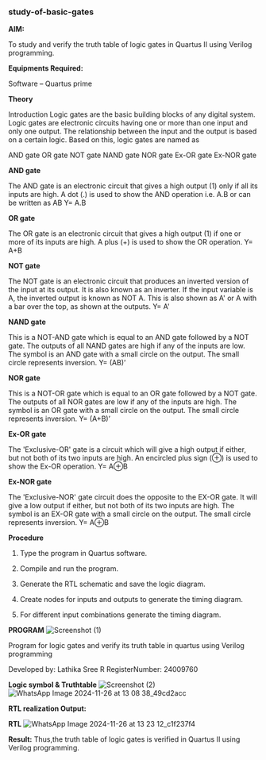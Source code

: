 ### study-of-basic-gates

**AIM:** 

To study and verify the truth table of logic gates in Quartus II using Verilog programming.

**Equipments Required:**

Software – Quartus prime 

**Theory**

Introduction Logic gates are the basic building blocks of any digital system. Logic gates are electronic circuits having one or more than one input and only one output. The relationship between the input and the output is based on a certain logic. Based on this, logic gates are named as

AND gate OR gate NOT gate NAND gate NOR gate Ex-OR gate Ex-NOR gate

**AND gate**

The AND gate is an electronic circuit that gives a high output (1) only if all its inputs are high. A dot (.) is used to show the AND operation i.e. A.B or can be written as AB
Y= A.B

**OR gate** 

The OR gate is an electronic circuit that gives a high output (1) if one or more of its inputs are high. A plus (+) is used to show the OR operation.
Y= A+B

**NOT gate**

The NOT gate is an electronic circuit that produces an inverted version of the input at its output. It is also known as an inverter. If the input variable is A, the inverted output is known as NOT A. This is also shown as A' or A with a bar over the top, as shown at the outputs.
Y= A'

**NAND gate**

This is a NOT-AND gate which is equal to an AND gate followed by a NOT gate. The outputs of all NAND gates are high if any of the inputs are low. The symbol is an AND gate with a small circle on the output. The small circle represents inversion.
Y= (AB)’

**NOR gate**

This is a NOT-OR gate which is equal to an OR gate followed by a NOT gate. The outputs of all NOR gates are low if any of the inputs are high. The symbol is an OR gate with a small circle on the output. The small circle represents inversion.
Y= (A+B)’

**Ex-OR gate**

The 'Exclusive-OR' gate is a circuit which will give a high output if either, but not both of its two inputs are high. An encircled plus sign (⊕) is used to show the Ex-OR operation.
Y= A⊕B

**Ex-NOR gate**

The 'Exclusive-NOR' gate circuit does the opposite to the EX-OR gate. It will give a low output if either, but not both of its two inputs are high. The symbol is an EX-OR gate with a small circle on the output. The small circle represents inversion.
Y= A⊕B

**Procedure** 

1.	Type the program in Quartus software.

2.	Compile and run the program.

3.	Generate the RTL schematic and save the logic diagram.

4.	Create nodes for inputs and outputs to generate the timing diagram.

5.	For different input combinations generate the timing diagram.


**PROGRAM**
![Screenshot (1)](https://github.com/user-attachments/assets/9476d7c3-aac9-44f6-9f89-f6b41c51d128)


Program for logic gates and verify its truth table in quartus using Verilog programming

 Developed by: Lathika Sree R RegisterNumber: 24009760
 
**Logic symbol & Truthtable**
![Screenshot (2)](https://github.com/user-attachments/assets/fd35f3c9-87f8-40bc-b82a-02d88282e763)
![WhatsApp Image 2024-11-26 at 13 08 38_49cd2acc](https://github.com/user-attachments/assets/d8667f24-c9d4-48a3-8182-313161979b8a)


**RTL realization Output:** 

**RTL**
![WhatsApp Image 2024-11-26 at 13 23 12_c1f237f4](https://github.com/user-attachments/assets/5462d87f-eff9-4329-93c0-a5804790dac1)


**Result:**
Thus,the truth table of logic gates is verified in Quartus II using Verilog programming.


